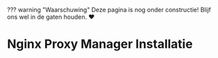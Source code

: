 ??? warning "Waarschuwing"
    Deze pagina is nog onder constructie! Blijf ons wel in de gaten houden. :heart:

# Nginx Proxy Manager Installatie

